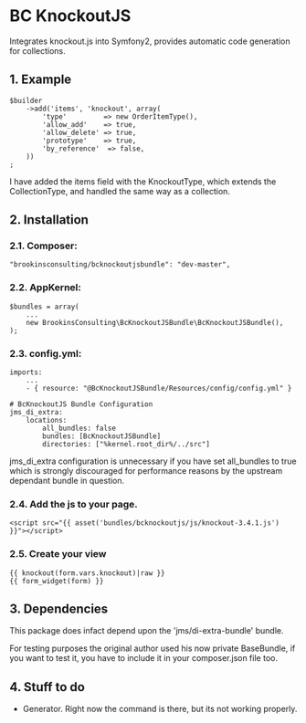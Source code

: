 # BC KnockoutJS

Integrates knockout.js into Symfony2, provides automatic code generation for collections.

## 1. Example ##

    $builder
        ->add('items', 'knockout', array(
            'type'         => new OrderItemType(),
            'allow_add'    => true,
            'allow_delete' => true,
            'prototype'    => true,
            'by_reference'  => false,
        ))
    ;

I have added the items field with the KnockoutType, which extends the CollectionType, and handled the same way as a collection.

## 2. Installation

### 2.1. Composer:

    "brookinsconsulting/bcknockoutjsbundle": "dev-master",

### 2.2. AppKernel:

    $bundles = array(
        ...
        new BrookinsConsulting\BcKnockoutJSBundle\BcKnockoutJSBundle(),
    );

### 2.3. config.yml:

    imports:
        ...
        - { resource: "@BcKnockoutJSBundle/Resources/config/config.yml" }

    # BcKnockoutJS Bundle Configuration
    jms_di_extra:
        locations:
            all_bundles: false
            bundles: [BcKnockoutJSBundle]
            directories: ["%kernel.root_dir%/../src"]

jms\_di\_extra configuration is unnecessary if you have set all_bundles to true which is strongly discouraged for performance reasons by the upstream dependant bundle in question.

### 2.4. Add the js to your page.

    <script src="{{ asset('bundles/bcknockoutjs/js/knockout-3.4.1.js') }}"></script>

### 2.5. Create your view

    {{ knockout(form.vars.knockout)|raw }}
    {{ form_widget(form) }}

## 3. Dependencies

This package does infact depend upon the 'jms/di-extra-bundle' bundle.
 
For testing purposes the original author used his now private BaseBundle, if you want to test it, you have to include it in your composer.json file too.

## 4. Stuff to do

- Generator. Right now the command is there, but its not working properly.


